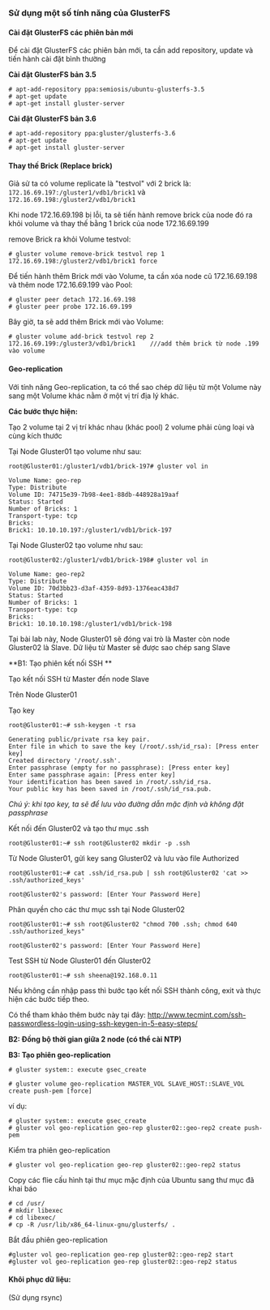### Sử dụng một số tính năng của GlusterFS
 
#### Cài đặt GlusterFS các phiên bản mới

Để cài đặt GlusterFS các phiên bản mới, ta cần add repository, update và tiến hành cài đặt bình thường

**Cài đặt GlusterFS bản 3.5**

```
# apt-add-repository ppa:semiosis/ubuntu-glusterfs-3.5
# apt-get update
# apt-get install gluster-server
```

**Cài đặt GlusterFS bản 3.6**

```
# apt-add-repository ppa:gluster/glusterfs-3.6
# apt-get update
# apt-get install gluster-server
```

#### Thay thế Brick (Replace brick)

Giả sử ta có volume replicate là "testvol" với 2 brick là: `172.16.69.197:/gluster1/vdb1/brick1` và `172.16.69.198:/gluster2/vdb1/brick1`

Khi node 172.16.69.198 bị lỗi, ta sẽ tiến hành remove brick của node đó ra khỏi volume và thay thế bằng 1 brick của node 172.16.69.199

remove Brick ra khỏi Volume testvol:

``` 
# gluster volume remove-brick testvol rep 1 172.16.69.198:/gluster2/vdb1/brick1 force
```

Để tiến hành thêm Brick mới vào Volume, ta cần xóa node cũ 172.16.69.198 và thêm node 172.16.69.199 vào Pool:

```
# gluster peer detach 172.16.69.198
# gluster peer probe 172.16.69.199
```

Bây giờ, ta sẽ add thêm Brick mới vào Volume:

```
# gluster volume add-brick testvol rep 2 172.16.69.199:/gluster3/vdb1/brick1    ///add thêm brick từ node .199 vào volume
```

#### Geo-replication

Với tính năng Geo-replication, ta có thể sao chép dữ liệu từ một Volume này sang một Volume khác nằm ở một vị trí địa lý khác.

**Các bước thực hiện:**

Tạo 2 volume tại 2 vị trí khác nhau (khác pool) 2 volume phải cùng loại và cùng kích thước

Tại Node Gluster01 tạo volume như sau:

```
root@Gluster01:/gluster1/vdb1/brick-197# gluster vol in

Volume Name: geo-rep
Type: Distribute
Volume ID: 74715e39-7b98-4ee1-88db-448928a19aaf
Status: Started
Number of Bricks: 1
Transport-type: tcp
Bricks:
Brick1: 10.10.10.197:/gluster1/vdb1/brick-197
```

Tại Node Gluster02 tạo volume như sau:

```
root@Gluster02:/gluster1/vdb1/brick-198# gluster vol in

Volume Name: geo-rep2
Type: Distribute
Volume ID: 70d3bb23-d3af-4359-8d93-1376eac438d7
Status: Started
Number of Bricks: 1
Transport-type: tcp
Bricks:
Brick1: 10.10.10.198:/gluster1/vdb1/brick-198
```

Tại bài lab này, Node Gluster01 sẽ đóng vai trò là Master còn node Gluster02 là Slave. Dữ liệu từ Master sẽ được sao chép sang Slave

**B1: Tạo phiên kết nối SSH **

Tạo kết nối SSH từ Master đến node Slave

Trên Node Gluster01

Tạo key

```
root@Gluster01:~# ssh-keygen -t rsa

Generating public/private rsa key pair.
Enter file in which to save the key (/root/.ssh/id_rsa): [Press enter key]
Created directory '/root/.ssh'.
Enter passphrase (empty for no passphrase): [Press enter key]
Enter same passphrase again: [Press enter key]
Your identification has been saved in /root/.ssh/id_rsa.
Your public key has been saved in /root/.ssh/id_rsa.pub.
```

*Chú ý: khi tạo key, ta sẽ để lưu vào đường dẫn mặc định và không đặt passphrase*

Kết nối đến Gluster02 và tạo thư mục .ssh

```
root@Gluster01:~# ssh root@Gluster02 mkdir -p .ssh
```

Từ Node Gluster01, gửi key sang Gluster02 và lưu vào file Authorized

```
root@Gluster01:~# cat .ssh/id_rsa.pub | ssh root@Gluster02 'cat >> .ssh/authorized_keys'

root@Gluster02's password: [Enter Your Password Here]
```

Phân quyền cho các thư mục ssh tại Node Gluster02

```
root@Gluster01:~# ssh root@Gluster02 "chmod 700 .ssh; chmod 640 .ssh/authorized_keys"

root@Gluster02's password: [Enter Your Password Here]
```

Test SSH từ Node Gluster01 đến Gluster02

`root@Gluster01:~# ssh sheena@192.168.0.11`

Nếu không cần nhập pass thì bước tạo kết nối SSH thành công, exit và thực hiện các bước tiếp theo.

Có thể tham khảo thêm bước này tại đây: http://www.tecmint.com/ssh-passwordless-login-using-ssh-keygen-in-5-easy-steps/

**B2: Đồng bộ thời gian giữa 2 node (có thể cài NTP)**

**B3: Tạo phiên geo-replication**

`# gluster system:: execute gsec_create`

`# gluster volume geo-replication MASTER_VOL SLAVE_HOST::SLAVE_VOL create push-pem [force]`

ví dụ:

```
# gluster system:: execute gsec_create
# gluster vol geo-replication geo-rep gluster02::geo-rep2 create push-pem
```

Kiểm tra phiên geo-replication

`# gluster vol geo-replication geo-rep gluster02::geo-rep2 status`

Copy các flie cấu hình tại thư mục mặc định của Ubuntu sang thư mục đã khai báo 

```
# cd /usr/
# mkdir libexec
# cd libexec/
# cp -R /usr/lib/x86_64-linux-gnu/glusterfs/ .
```

Bắt đầu phiên geo-replication

```
#gluster vol geo-replication geo-rep gluster02::geo-rep2 start
#gluster vol geo-replication geo-rep gluster02::geo-rep2 status
```

#### Khôi phục dữ liệu:
(Sử dụng rsync)
